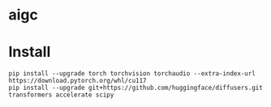 # aigc

# Install

    pip install --upgrade torch torchvision torchaudio --extra-index-url https://download.pytorch.org/whl/cu117
    pip install --upgrade git+https://github.com/huggingface/diffusers.git transformers accelerate scipy